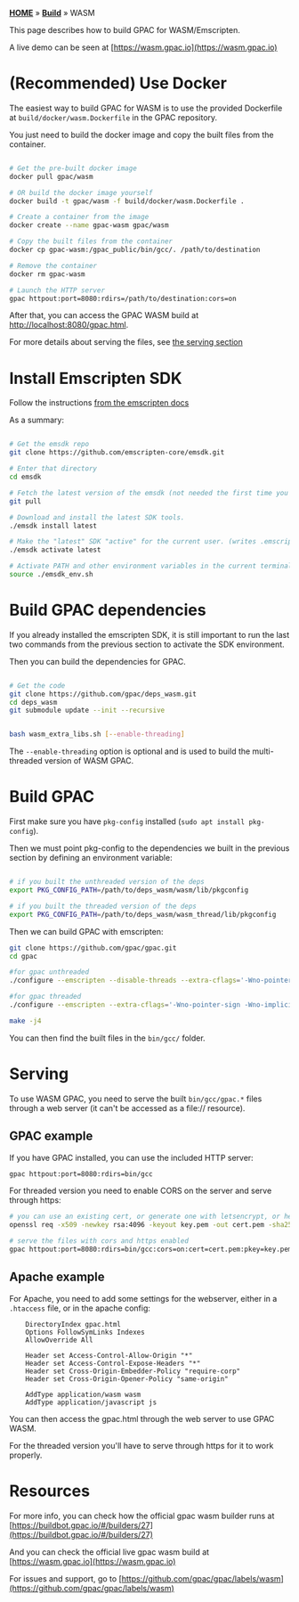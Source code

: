 [**HOME**](Home) » [**Build**](Build-Introduction) » WASM

This page describes how to build GPAC for WASM/Emscripten.

A live demo can be seen at [https://wasm.gpac.io](https://wasm.gpac.io)

# (Recommended) Use Docker

The easiest way to build GPAC for WASM is to use the provided Dockerfile at `build/docker/wasm.Dockerfile` in the GPAC repository.

You just need to build the docker image and copy the built files from the container.

```bash

# Get the pre-built docker image
docker pull gpac/wasm

# OR build the docker image yourself
docker build -t gpac/wasm -f build/docker/wasm.Dockerfile .

# Create a container from the image
docker create --name gpac-wasm gpac/wasm

# Copy the built files from the container
docker cp gpac-wasm:/gpac_public/bin/gcc/. /path/to/destination

# Remove the container
docker rm gpac-wasm

# Launch the HTTP server
gpac httpout:port=8080:rdirs=/path/to/destination:cors=on
```

After that, you can access the GPAC WASM build at [http://localhost:8080/gpac.html](http://localhost:8080/gpac.html).

For more details about serving the files, see [the serving section](#serving)

# Install Emscripten SDK

Follow the instructions [from the emscripten docs](https://emscripten.org/docs/getting_started/downloads.html#installation-instructions-using-the-emsdk-recommended)

As a summary:

```bash

# Get the emsdk repo
git clone https://github.com/emscripten-core/emsdk.git

# Enter that directory
cd emsdk

# Fetch the latest version of the emsdk (not needed the first time you clone)
git pull

# Download and install the latest SDK tools.
./emsdk install latest

# Make the "latest" SDK "active" for the current user. (writes .emscripten file)
./emsdk activate latest

# Activate PATH and other environment variables in the current terminal
source ./emsdk_env.sh

```

# Build GPAC dependencies

If you already installed the emscripten SDK, it is still important to run the last two commands from the previous section to activate the SDK environment.

Then you can build the dependencies for GPAC.

```bash

# Get the code
git clone https://github.com/gpac/deps_wasm.git
cd deps_wasm
git submodule update --init --recursive


bash wasm_extra_libs.sh [--enable-threading]

```

The `--enable-threading` option is optional and is used to build the multi-threaded version of WASM GPAC.

# Build GPAC

First make sure you have `pkg-config` installed (`sudo apt install pkg-config`).

Then we must point pkg-config to the dependencies we built in the previous section by defining an environment variable:

```bash

# if you built the unthreaded version of the deps
export PKG_CONFIG_PATH=/path/to/deps_wasm/wasm/lib/pkgconfig

# if you built the threaded version of the deps
export PKG_CONFIG_PATH=/path/to/deps_wasm/wasm_thread/lib/pkgconfig

```

Then we can build GPAC with emscripten:

```bash
git clone https://github.com/gpac/gpac.git
cd gpac

#for gpac unthreaded
./configure --emscripten --disable-threads --extra-cflags='-Wno-pointer-sign -Wno-implicit-const-int-float-conversion'

#for gpac threaded
./configure --emscripten --extra-cflags='-Wno-pointer-sign -Wno-implicit-const-int-float-conversion'

make -j4
```

You can then find the built files in the `bin/gcc/` folder.

# Serving

To use WASM GPAC, you need to serve the built `bin/gcc/gpac.*` files through a web server (it can't be accessed as a file:// resource).

## GPAC example

If you have GPAC installed, you can use the included HTTP server:

```bash
gpac httpout:port=8080:rdirs=bin/gcc
```

For threaded version you need to enable CORS on the server and serve through https:

```bash
# you can use an existing cert, or generate one with letsencrypt, or here we generate a self-signed certificate:
openssl req -x509 -newkey rsa:4096 -keyout key.pem -out cert.pem -sha256 -days 3650 -nodes -subj "/C=XX/ST=StateName/L=CityName/O=CompanyName/OU=CompanySectionName/CN=CommonNameOrHostname"

# serve the files with cors and https enabled
gpac httpout:port=8080:rdirs=bin/gcc:cors=on:cert=cert.pem:pkey=key.pem
```

## Apache example

For Apache, you need to add some settings for the webserver, either in a `.htaccess` file, or in the apache config:

```
    DirectoryIndex gpac.html
    Options FollowSymLinks Indexes
    AllowOverride All

    Header set Access-Control-Allow-Origin "*"
    Header set Access-Control-Expose-Headers "*"
    Header set Cross-Origin-Embedder-Policy "require-corp"
    Header set Cross-Origin-Opener-Policy "same-origin"

    AddType application/wasm wasm
    AddType application/javascript js
```

You can then access the gpac.html through the web server to use GPAC WASM.

For the threaded version you'll have to serve through https for it to work properly.


# Resources

For more info, you can check how the official gpac wasm builder runs at [https://buildbot.gpac.io/#/builders/27](https://buildbot.gpac.io/#/builders/27)

And you can check the official live gpac wasm build at [https://wasm.gpac.io](https://wasm.gpac.io)

For issues and support, go to [https://github.com/gpac/gpac/labels/wasm](https://github.com/gpac/gpac/labels/wasm)
